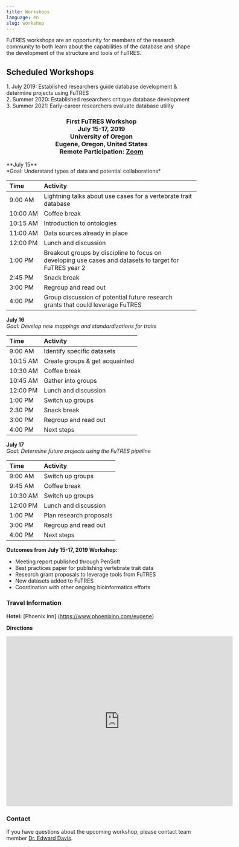 ```yaml
---
title: Workshops
language: en
slug: workshop
---
```

FuTRES workshops are an opportunity for members of the research community to both learn about the capabilities of the database and shape the development of the structure and tools of FuTRES.

## Scheduled Workshops
<p>1. July 2019: Established researchers guide database development & determine projects using FuTRES<br>
2. Summer 2020: Established researchers critique database development<br>
3. Summer 2021: Early-career researchers evaluate database utility</p>
<h3 style="text-align: center;" markdown="1">
First FuTRES Workshop<br>
July 15-17, 2019<br>
University of Oregon<br>
Eugene, Oregon, United States<br>
Remote Participation: <a href="https://arizona.zoom.us/j/703642783">Zoom</a><br>
</h3>
**July 15**<br>
*Goal: Understand types of data and potential collaborations*

| Time | Activity |
| :--- | :--- |
| 9:00&nbsp;AM | Lightning talks about use cases for a vertebrate trait database |
| 10:00&nbsp;AM | Coffee break |
| 10:15&nbsp;AM | Introduction to ontologies |
| 11:00&nbsp;AM | Data sources already in place |
| 12:00&nbsp;PM | Lunch and discussion |
| 1:00&nbsp;PM | Breakout groups by discipline to focus on <br> developing use cases and datasets to target for FuTRES year 2 |
| 2:45&nbsp;PM | Snack break |
| 3:00&nbsp;PM | Regroup and read out |
| 4:00&nbsp;PM | Group discussion of potential future research <br> grants that could leverage FuTRES |

**July 16**<br>
*Goal: Develop new mappings and standardizations for traits*

| Time | Activity |
| :--- | :--- |
| 9:00&nbsp;AM | Identify specific datasets |
| 10:15&nbsp;AM | Create groups & get acquainted |
| 10:30&nbsp;AM | Coffee break |
| 10:45&nbsp;AM | Gather into groups |
| 12:00&nbsp;PM | Lunch and discussion |
| 1:00&nbsp;PM | Switch up groups |
| 2:30&nbsp;PM | Snack break |
| 3:00&nbsp;PM | Regroup and read out |
| 4:00&nbsp;PM | Next steps |


**July 17**<br>
*Goal: Determine future projects using the FuTRES pipeline*

| Time | Activity |
| :--- | :--- |
| 9:00&nbsp;AM | Switch up groups |
| 9:45&nbsp;AM | Coffee break |
| 10:30&nbsp;AM | Switch up groups |
| 12:00&nbsp;PM | Lunch and discussion |
| 1:00&nbsp;PM | Plan research proposals |
| 3:00&nbsp;PM | Regroup and read out |
| 4:00&nbsp;PM | Next steps |

**Outcomes from July 15-17, 2019 Workshop:**<br>
- Meeting report published through PenSoft<br>
- Best practices paper for publishing vertebrate trait data<br>
- Research grant proposals to leverage tools from FuTRES<br>
- New datasets added to FuTRES<br>
- Coordination with other ongoing bioinformatics efforts<br>

### Travel Information
**Hotel:** [Phoenix Inn] (https://www.phoenixinn.com/eugene)

**Directions**

<iframe src="https://www.google.com/maps/embed?pb=!1m18!1m12!1m3!1d2867.6704790774124!2d-123.08183858483429!3d44.048861934773804!2m3!1f0!2f0!3f0!3m2!1i1024!2i768!4f13.1!3m3!1m2!1s0x54c11e3d99b087c3%3A0xc244865c1730869a!2sPhoenix+Inn+Suites+Eugene!5e0!3m2!1sen!2sus!4v1559322049919!5m2!1sen!2sus" width="600" height="450" frameborder="0" style="border:0" allowfullscreen></iframe>

### Contact
If you have questions about the upcoming workshop, please contact team member <a href = "mailto: edavis@uoregon.edu">Dr. Edward Davis</a>.
